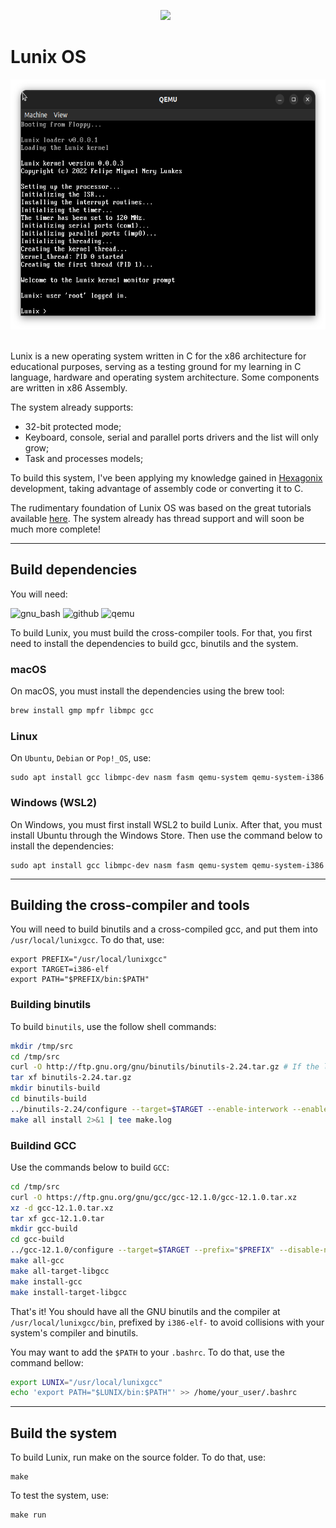 <p align='center'>
<a href="https://github.com/felipenlunkes/lunix"><img height="150" src="https://github.com/felipenlunkes/Lunix/blob/main/Doc/header.gif"></a>&nbsp;&nbsp;
</p>

# Lunix OS

<p align='center'>
<a href="https://github.com/felipenlunkes/lunix"><img height="400" src="https://github.com/felipenlunkes/Lunix/blob/main/Doc/Lunix-current.png"></a>&nbsp;&nbsp;
</p>

Lunix is a new operating system written in C for the x86 architecture for educational purposes, serving as a testing ground for my learning in C language, hardware and operating system architecture. Some components are written in x86 Assembly.

The system already supports:

* 32-bit protected mode;
* Keyboard, console, serial and parallel ports drivers and the list will only grow;
* Task and processes models;

To build this system, I've been applying my knowledge gained in [Hexagonix](https://github.com/hexagonix) development, taking advantage of assembly code or converting it to C.

The rudimentary foundation of Lunix OS was based on the great tutorials available [here](https://github.com/cfenollosa/os-tutorial). The system already has thread support and will soon be much more complete!

<hr> 

## Build dependencies

You will need:

![gnu_bash](https://img.shields.io/badge/GNU%20Bash-4EAA25?style=for-the-badge&logo=GNU%20Bash&logoColor=white)
![github](https://img.shields.io/badge/GitHub-8117EB?style=for-the-badge&logo=github&logoColor=white)
![qemu](https://img.shields.io/badge/Qemu-0A0A0A?style=for-the-badge&logo=qemu&logoColor=white)

To build Lunix, you must build the cross-compiler tools. For that, you first need to install the dependencies to build gcc, binutils and the system.

### macOS

On macOS, you must install the dependencies using the brew tool:

```sh
brew install gmp mpfr libmpc gcc
```

### Linux

On `Ubuntu`, `Debian` or `Pop!_OS`, use:

```
sudo apt install gcc libmpc-dev nasm fasm qemu-system qemu-system-i386
```

### Windows (WSL2)

On Windows, you must first install WSL2 to build Lunix. After that, you must install Ubuntu through the Windows Store. Then use the command below to install the dependencies:

```
sudo apt install gcc libmpc-dev nasm fasm qemu-system qemu-system-i386
```

<hr>

## Building the cross-compiler and tools

You will need to build binutils and a cross-compiled gcc, and put them into `/usr/local/lunixgcc`. To do that, use:

```
export PREFIX="/usr/local/lunixgcc"
export TARGET=i386-elf
export PATH="$PREFIX/bin:$PATH"
```

### Building binutils

To build ```binutils```, use the follow shell commands:

```sh
mkdir /tmp/src
cd /tmp/src
curl -O http://ftp.gnu.org/gnu/binutils/binutils-2.24.tar.gz # If the link 404's, look for a more recent version
tar xf binutils-2.24.tar.gz
mkdir binutils-build
cd binutils-build
../binutils-2.24/configure --target=$TARGET --enable-interwork --enable-multilib --disable-nls --disable-werror --prefix=$PREFIX 2>&1 | tee configure.log
make all install 2>&1 | tee make.log
```

### Buildind GCC

Use the commands below to build ```GCC```:

```sh
cd /tmp/src
curl -O https://ftp.gnu.org/gnu/gcc/gcc-12.1.0/gcc-12.1.0.tar.xz
xz -d gcc-12.1.0.tar.xz
tar xf gcc-12.1.0.tar 
mkdir gcc-build
cd gcc-build
../gcc-12.1.0/configure --target=$TARGET --prefix="$PREFIX" --disable-nls --disable-libssp --enable-languages=c --without-headers
make all-gcc 
make all-target-libgcc 
make install-gcc 
make install-target-libgcc 
```

That's it! You should have all the GNU binutils and the compiler at `/usr/local/lunixgcc/bin`, prefixed by `i386-elf-` to avoid collisions with your system's compiler and binutils.

You may want to add the `$PATH` to your `.bashrc`. To do that, use the command bellow:

```sh
export LUNIX="/usr/local/lunixgcc"
echo 'export PATH="$LUNIX/bin:$PATH"' >> /home/your_user/.bashrc
```

<hr>

## Build the system

To build Lunix, run make on the source folder. To do that, use:

```
make
```

To test the system, use:

```
make run
```

